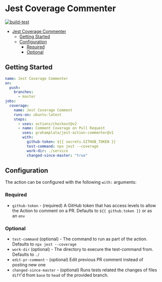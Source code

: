 # Jest Coverage Commenter

[![build-test](https://github.com/grahamplata/jest-action-commenter/actions/workflows/test.yml/badge.svg)](https://github.com/grahamplata/jest-action-commenter/actions/workflows/test.yml)

- [Jest Coverage Commenter](#jest-coverage-commenter)
  - [Getting Started](#getting-started)
  - [Configuration](#configuration)
    - [Required](#required)
    - [Optional](#optional)

## Getting Started

```yaml
name: Jest Coverage Commenter
on:
  push:
    branches:
      - master
jobs:
  coverage:
    name: Jest Coverage Comment
    runs-on: ubuntu-latest
    steps:
      - uses: actions/checkout@v2
      - name: Comment Coverage on Pull Request
        uses: grahamplata/jest-action-commenter@v1
        with:
          github-token: ${{ secrets.GITHUB_TOKEN }}
          test-command: npx jest --coverage
          work-dir: ./service
          changed-since-master: "true"
```

## Configuration

The action can be configured with the following `with:` arguments:

### Required

- `github-token` - (required) A GitHub token that has access levels to allow the
  Action to comment on a PR. Defaults to `${{ github.token }}` or as an `env`

### Optional

- `test-command` (optional) - The command to run as part of the action. Defaults to `npx jest --coverage`
- `work-dir` (optional) - The directory to execure the test-command from. Defaults to `./`
- `edit-pr-comment` - (optional) Edit previous PR comment instead of posting new one
- `changed-since-master` - (optional) Runs tests related the changes of files `diff`'d from `base` to `head` of the provided branch.

